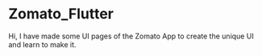 # Zomato_Flutter

Hi, I have made some UI pages of the Zomato App to create the unique UI and learn to make it.
